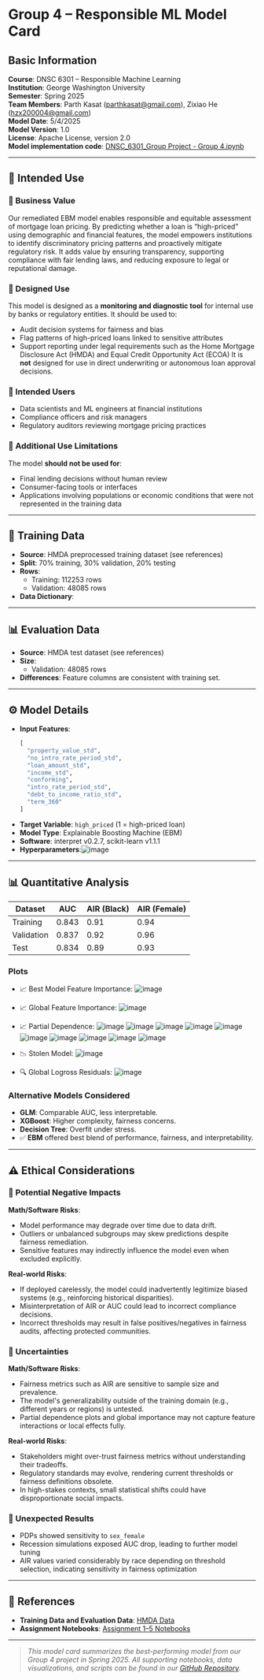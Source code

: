 # Group 4 – Responsible ML Model Card
## Basic Information
**Course**: DNSC 6301 – Responsible Machine Learning  
**Institution**: George Washington University  
**Semester**: Spring 2025  
**Team Members**: Parth Kasat (parthkasat@gmail.com), Zixiao He (hzx200004@gmail.com)  
**Model Date**: 5/4/2025  
**Model Version**: 1.0  
**License**: Apache License, version 2.0  
**Model implementation code**: [DNSC_6301_Group Project - Group 4.ipynb](https://colab.research.google.com/drive/1MVRKWiOjqXC3my-fu-PPiSBPm2Cj6Xdo?usp=sharing)

---

## 📌 Intended Use

### 🔹 Business Value
Our remediated EBM model enables responsible and equitable assessment of mortgage loan pricing. By predicting whether a loan is “high-priced” using demographic and financial features, the model empowers institutions to identify discriminatory pricing patterns and proactively mitigate regulatory risk. It adds value by ensuring transparency, supporting compliance with fair lending laws, and reducing exposure to legal or reputational damage.

### 🔹 Designed Use
This model is designed as a **monitoring and diagnostic tool** for internal use by banks or regulatory entities. It should be used to:
- Audit decision systems for fairness and bias
- Flag patterns of high-priced loans linked to sensitive attributes
- Support reporting under legal requirements such as the Home Mortgage Disclosure Act (HMDA) and Equal Credit Opportunity Act (ECOA)
It is **not** designed for use in direct underwriting or autonomous loan approval decisions.

### 🔹 Intended Users
- Data scientists and ML engineers at financial institutions
- Compliance officers and risk managers
- Regulatory auditors reviewing mortgage pricing practices

### 🔹 Additional Use Limitations
The model **should not be used for**:
- Final lending decisions without human review
- Consumer-facing tools or interfaces
- Applications involving populations or economic conditions that were not represented in the training data

---

## 🧪 Training Data

- **Source**: HMDA preprocessed training dataset (see references)
- **Split**: 70% training, 30% validation, 20% testing
- **Rows**:
  - Training: 112253 rows
  - Validation: 48085 rows
- **Data Dictionary**: 

---

## 📊 Evaluation Data

- **Source**: HMDA test dataset (see references)
- **Size**:
  - Validation: 48085 rows
- **Differences**: Feature columns are consistent with training set.

---

## ⚙️ Model Details

- **Input Features**:  
  ```python
  [
    "property_value_std",
    "no_intro_rate_period_std",
    "loan_amount_std",
    "income_std",
    "conforming",
    "intro_rate_period_std",
    "debt_to_income_ratio_std",
    "term_360"
  ]
- **Target Variable**: `high_priced` (1 = high-priced loan)
- **Model Type**: Explainable Boosting Machine (EBM)
- **Software**: interpret v0.2.7, scikit-learn v1.1.1
- **Hyperparameters**:![image](https://github.com/user-attachments/assets/063d1f22-89a4-4fac-9c2f-35bb113e39b4)

---

## 📊 Quantitative Analysis

| Dataset      | AUC   | AIR (Black) | AIR (Female) |
|--------------|-------|-------------|--------------|
| Training     | 0.843 | 0.91        | 0.94         |
| Validation   | 0.837 | 0.92        | 0.96         |
| Test         | 0.834 | 0.89        | 0.93         |

### Plots
- 📈 Best Model Feature Importance: ![image](https://github.com/user-attachments/assets/a8571bf8-ae9c-4a14-b810-64550a0a8d67)

- 📈 Global Feature Importance: ![image](https://github.com/user-attachments/assets/dc0b123f-18dc-4202-b702-8bc63f24b437)

- 📈 Partial Dependence: ![image](https://github.com/user-attachments/assets/dac3d835-0c68-4a66-9058-c5461131fb90)
![image](https://github.com/user-attachments/assets/a55d2b7d-637a-4541-a517-3db432a57053)
![image](https://github.com/user-attachments/assets/6ecee0a6-6bfb-48c1-a2b8-874c5a62a400)
![image](https://github.com/user-attachments/assets/5df602a8-e14a-4219-9492-09a8ea813ec7)
![image](https://github.com/user-attachments/assets/425bc1b1-5600-4c74-8df3-31cc2724a440)
![image](https://github.com/user-attachments/assets/aca6be7b-16c2-4810-921c-71af16d8bc13)
![image](https://github.com/user-attachments/assets/eb1fd4b8-6e36-4116-8ca9-ecc4ab9602a2)
![image](https://github.com/user-attachments/assets/0b496420-d419-43de-86c4-1c7701f1face)
![image](https://github.com/user-attachments/assets/835515f6-f1cf-4f9f-b2d7-033ef2b5bbce)
![image](https://github.com/user-attachments/assets/c1377113-43e9-4a14-8d00-bbfb855ac22d)

- 📉 Stolen  Model: ![image](https://github.com/user-attachments/assets/91725331-c174-4694-8735-3b7336533c87)

- 🔍 Global Logross Residuals: ![image](https://github.com/user-attachments/assets/a98bb427-61c1-4dcd-b0ae-48989d5f1133)

### Alternative Models Considered

- **GLM**: Comparable AUC, less interpretable.
- **XGBoost**: Higher complexity, fairness concerns.
- **Decision Tree**: Overfit under stress.
- ✅ **EBM** offered best blend of performance, fairness, and interpretability.

---

## ⚠️ Ethical Considerations

### 🔹 Potential Negative Impacts

**Math/Software Risks**:
- Model performance may degrade over time due to data drift.
- Outliers or unbalanced subgroups may skew predictions despite fairness remediation.
- Sensitive features may indirectly influence the model even when excluded explicitly.

**Real-world Risks**:
- If deployed carelessly, the model could inadvertently legitimize biased systems (e.g., reinforcing historical disparities).
- Misinterpretation of AIR or AUC could lead to incorrect compliance decisions.
- Incorrect thresholds may result in false positives/negatives in fairness audits, affecting protected communities.

### 🔹 Uncertainties

**Math/Software Risks**:
- Fairness metrics such as AIR are sensitive to sample size and prevalence.
- The model's generalizability outside of the training domain (e.g., different years or regions) is untested.
- Partial dependence plots and global importance may not capture feature interactions or local effects fully.

**Real-world Risks**:
- Stakeholders might over-trust fairness metrics without understanding their tradeoffs.
- Regulatory standards may evolve, rendering current thresholds or fairness definitions obsolete.
- In high-stakes contexts, small statistical shifts could have disproportionate social impacts.

### 🔹 Unexpected Results

- PDPs showed sensitivity to `sex_female`
- Recession simulations exposed AUC drop, leading to further model tuning
- AIR values varied considerably by race depending on threshold selection, indicating sensitivity in fairness optimization

---

## 🔗 References

- **Training Data and Evaluation Data**: [HMDA Data](https://github.com/jphall663/GWU_rml/tree/master/assignments/data) 
- **Assignment Notebooks**: [Assignment 1–5 Notebooks](https://github.com/ParthKasat/Group-4-Responsible-ML-Spring-2025) 

---

> *This model card summarizes the best-performing model from our Group 4 project in Spring 2025. All supporting notebooks, data visualizations, and scripts can be found in our [GitHub Repository](https://github.com/ParthKasat/Group-4-Responsible-ML-Spring-2025).*
